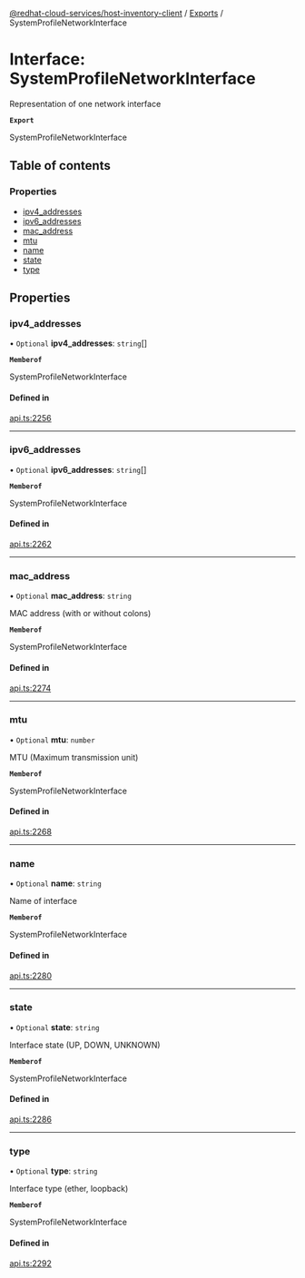 [@redhat-cloud-services/host-inventory-client](../README.md) / [Exports](../modules.md) / SystemProfileNetworkInterface

# Interface: SystemProfileNetworkInterface

Representation of one network interface

**`Export`**

SystemProfileNetworkInterface

## Table of contents

### Properties

- [ipv4\_addresses](SystemProfileNetworkInterface.md#ipv4_addresses)
- [ipv6\_addresses](SystemProfileNetworkInterface.md#ipv6_addresses)
- [mac\_address](SystemProfileNetworkInterface.md#mac_address)
- [mtu](SystemProfileNetworkInterface.md#mtu)
- [name](SystemProfileNetworkInterface.md#name)
- [state](SystemProfileNetworkInterface.md#state)
- [type](SystemProfileNetworkInterface.md#type)

## Properties

### ipv4\_addresses

• `Optional` **ipv4\_addresses**: `string`[]

**`Memberof`**

SystemProfileNetworkInterface

#### Defined in

[api.ts:2256](https://github.com/RedHatInsights/javascript-clients/blob/main/packages/host-inventory/api.ts#L2256)

___

### ipv6\_addresses

• `Optional` **ipv6\_addresses**: `string`[]

**`Memberof`**

SystemProfileNetworkInterface

#### Defined in

[api.ts:2262](https://github.com/RedHatInsights/javascript-clients/blob/main/packages/host-inventory/api.ts#L2262)

___

### mac\_address

• `Optional` **mac\_address**: `string`

MAC address (with or without colons)

**`Memberof`**

SystemProfileNetworkInterface

#### Defined in

[api.ts:2274](https://github.com/RedHatInsights/javascript-clients/blob/main/packages/host-inventory/api.ts#L2274)

___

### mtu

• `Optional` **mtu**: `number`

MTU (Maximum transmission unit)

**`Memberof`**

SystemProfileNetworkInterface

#### Defined in

[api.ts:2268](https://github.com/RedHatInsights/javascript-clients/blob/main/packages/host-inventory/api.ts#L2268)

___

### name

• `Optional` **name**: `string`

Name of interface

**`Memberof`**

SystemProfileNetworkInterface

#### Defined in

[api.ts:2280](https://github.com/RedHatInsights/javascript-clients/blob/main/packages/host-inventory/api.ts#L2280)

___

### state

• `Optional` **state**: `string`

Interface state (UP, DOWN, UNKNOWN)

**`Memberof`**

SystemProfileNetworkInterface

#### Defined in

[api.ts:2286](https://github.com/RedHatInsights/javascript-clients/blob/main/packages/host-inventory/api.ts#L2286)

___

### type

• `Optional` **type**: `string`

Interface type (ether, loopback)

**`Memberof`**

SystemProfileNetworkInterface

#### Defined in

[api.ts:2292](https://github.com/RedHatInsights/javascript-clients/blob/main/packages/host-inventory/api.ts#L2292)
